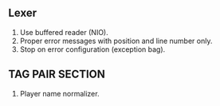 ## Lexer
1. Use buffered reader (NIO).
2. Proper error messages with position and line number only.
3. Stop on error configuration (exception bag).

## TAG PAIR SECTION
1. Player name normalizer.